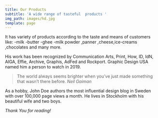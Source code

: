 ```yaml
---
title: Our Products
subtitle: 'A wide range of tasteful  products '
img_path: images/hd.jpg
template: page
---
```

It has variety of products according to the taste and means of customers like:
-milk
-butter
-ghee
-milk powder ,panner ,cheese,ice-creams ,chocolates and many more.


His work has been recognized by Communication Arts, Print, How, ID, IdN, AIGA, Effie, Archive, Graphis, AdFed and Rockport. Graphic Design USA named him a person to watch in 2019.

>The world always seems brighter when you’ve just made something that wasn’t there before. <cite>Neil Gaiman</cite>

As a hobby, John Doe authors the most influential design blog in Sweden with over 100,000 page views a month. He lives in Stockholm with his beautiful wife and two boys.

*Thank You for reading!*
